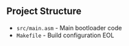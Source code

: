 ## Project Structure
- `src/main.asm` - Main bootloader code
- `Makefile` - Build configuration
EOL
